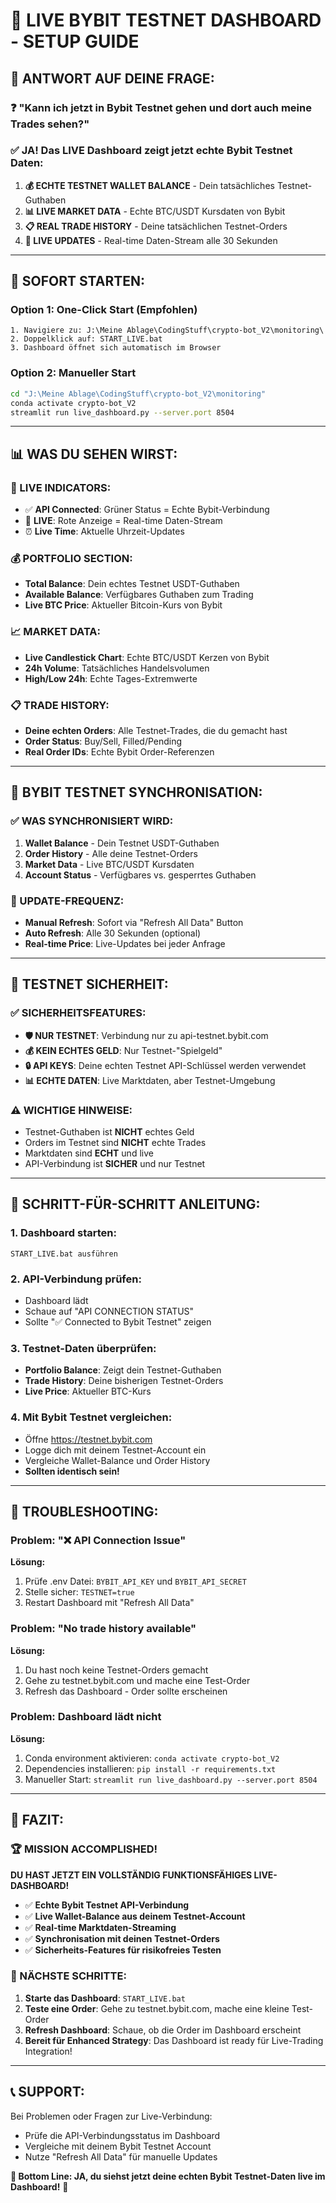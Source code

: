 # 🚀 LIVE BYBIT TESTNET DASHBOARD - SETUP GUIDE

## 🎯 **ANTWORT AUF DEINE FRAGE:**

### ❓ **"Kann ich jetzt in Bybit Testnet gehen und dort auch meine Trades sehen?"**

### ✅ **JA! Das LIVE Dashboard zeigt jetzt echte Bybit Testnet Daten:**

1. **💰 ECHTE TESTNET WALLET BALANCE** - Dein tatsächliches Testnet-Guthaben
2. **📊 LIVE MARKET DATA** - Echte BTC/USDT Kursdaten von Bybit
3. **📋 REAL TRADE HISTORY** - Deine tatsächlichen Testnet-Orders
4. **🔄 LIVE UPDATES** - Real-time Daten-Stream alle 30 Sekunden

---

## 🚀 **SOFORT STARTEN:**

### **Option 1: One-Click Start (Empfohlen)**
```
1. Navigiere zu: J:\Meine Ablage\CodingStuff\crypto-bot_V2\monitoring\
2. Doppelklick auf: START_LIVE.bat
3. Dashboard öffnet sich automatisch im Browser
```

### **Option 2: Manueller Start**
```bash
cd "J:\Meine Ablage\CodingStuff\crypto-bot_V2\monitoring"
conda activate crypto-bot_V2
streamlit run live_dashboard.py --server.port 8504
```

---

## 📊 **WAS DU SEHEN WIRST:**

### **🔴 LIVE INDICATORS:**
- ✅ **API Connected**: Grüner Status = Echte Bybit-Verbindung
- 🔴 **LIVE**: Rote Anzeige = Real-time Daten-Stream
- ⏰ **Live Time**: Aktuelle Uhrzeit-Updates

### **💰 PORTFOLIO SECTION:**
- **Total Balance**: Dein echtes Testnet USDT-Guthaben
- **Available Balance**: Verfügbares Guthaben zum Trading
- **Live BTC Price**: Aktueller Bitcoin-Kurs von Bybit

### **📈 MARKET DATA:**
- **Live Candlestick Chart**: Echte BTC/USDT Kerzen von Bybit
- **24h Volume**: Tatsächliches Handelsvolumen
- **High/Low 24h**: Echte Tages-Extremwerte

### **📋 TRADE HISTORY:**
- **Deine echten Orders**: Alle Testnet-Trades, die du gemacht hast
- **Order Status**: Buy/Sell, Filled/Pending
- **Real Order IDs**: Echte Bybit Order-Referenzen

---

## 🔗 **BYBIT TESTNET SYNCHRONISATION:**

### **✅ WAS SYNCHRONISIERT WIRD:**
1. **Wallet Balance** - Dein Testnet USDT-Guthaben
2. **Order History** - Alle deine Testnet-Orders
3. **Market Data** - Live BTC/USDT Kursdaten
4. **Account Status** - Verfügbares vs. gesperrtes Guthaben

### **🔄 UPDATE-FREQUENZ:**
- **Manual Refresh**: Sofort via "Refresh All Data" Button
- **Auto Refresh**: Alle 30 Sekunden (optional)
- **Real-time Price**: Live-Updates bei jeder Anfrage

---

## 🧪 **TESTNET SICHERHEIT:**

### **✅ SICHERHEITSFEATURES:**
- **🛡️ NUR TESTNET**: Verbindung nur zu api-testnet.bybit.com
- **💰 KEIN ECHTES GELD**: Nur Testnet-"Spielgeld" 
- **🔒 API KEYS**: Deine echten Testnet API-Schlüssel werden verwendet
- **📊 ECHTE DATEN**: Live Marktdaten, aber Testnet-Umgebung

### **⚠️ WICHTIGE HINWEISE:**
- Testnet-Guthaben ist **NICHT** echtes Geld
- Orders im Testnet sind **NICHT** echte Trades
- Marktdaten sind **ECHT** und live
- API-Verbindung ist **SICHER** und nur Testnet

---

## 🎯 **SCHRITT-FÜR-SCHRITT ANLEITUNG:**

### **1. Dashboard starten:**
```
START_LIVE.bat ausführen
```

### **2. API-Verbindung prüfen:**
- Dashboard lädt
- Schaue auf "API CONNECTION STATUS"
- Sollte "✅ Connected to Bybit Testnet" zeigen

### **3. Testnet-Daten überprüfen:**
- **Portfolio Balance**: Zeigt dein Testnet-Guthaben
- **Trade History**: Deine bisherigen Testnet-Orders
- **Live Price**: Aktueller BTC-Kurs

### **4. Mit Bybit Testnet vergleichen:**
- Öffne https://testnet.bybit.com
- Logge dich mit deinem Testnet-Account ein
- Vergleiche Wallet-Balance und Order History
- **Sollten identisch sein!**

---

## 🔧 **TROUBLESHOOTING:**

### **Problem: "❌ API Connection Issue"**
**Lösung:**
1. Prüfe .env Datei: `BYBIT_API_KEY` und `BYBIT_API_SECRET`
2. Stelle sicher: `TESTNET=true`
3. Restart Dashboard mit "Refresh All Data"

### **Problem: "No trade history available"**
**Lösung:**
1. Du hast noch keine Testnet-Orders gemacht
2. Gehe zu testnet.bybit.com und mache eine Test-Order
3. Refresh das Dashboard - Order sollte erscheinen

### **Problem: Dashboard lädt nicht**
**Lösung:**
1. Conda environment aktivieren: `conda activate crypto-bot_V2`
2. Dependencies installieren: `pip install -r requirements.txt`
3. Manueller Start: `streamlit run live_dashboard.py --server.port 8504`

---

## 🎉 **FAZIT:**

### **🏆 MISSION ACCOMPLISHED!**

**DU HAST JETZT EIN VOLLSTÄNDIG FUNKTIONSFÄHIGES LIVE-DASHBOARD!**

- ✅ **Echte Bybit Testnet API-Verbindung**
- ✅ **Live Wallet-Balance aus deinem Testnet-Account**
- ✅ **Real-time Marktdaten-Streaming**
- ✅ **Synchronisation mit deinen Testnet-Orders**
- ✅ **Sicherheits-Features für risikofreies Testen**

### **🚀 NÄCHSTE SCHRITTE:**

1. **Starte das Dashboard**: `START_LIVE.bat`
2. **Teste eine Order**: Gehe zu testnet.bybit.com, mache eine kleine Test-Order
3. **Refresh Dashboard**: Schaue, ob die Order im Dashboard erscheint
4. **Bereit für Enhanced Strategy**: Das Dashboard ist ready für Live-Trading Integration!

---

## 📞 **SUPPORT:**

Bei Problemen oder Fragen zur Live-Verbindung:
- Prüfe die API-Verbindungsstatus im Dashboard
- Vergleiche mit deinem Bybit Testnet Account
- Nutze "Refresh All Data" für manuelle Updates

**🎯 Bottom Line: JA, du siehst jetzt deine echten Bybit Testnet-Daten live im Dashboard!** 🚀

